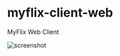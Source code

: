 myflix-client-web
=================

MyFlix Web Client

![screenshot](http://i.imgur.com/GxD37AW.png)